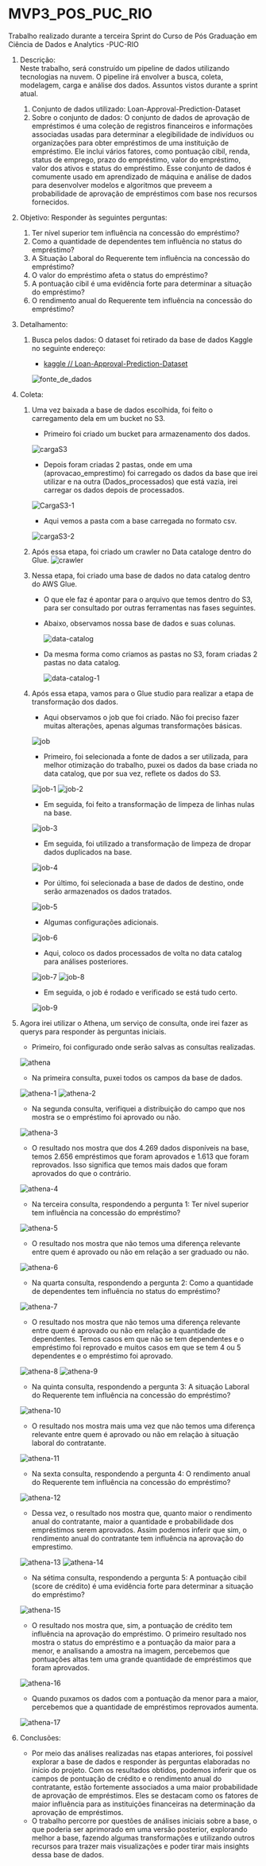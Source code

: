# MVP3_POS_PUC_RIO

Trabalho realizado durante a terceira Sprint do Curso de Pós Graduação em Ciência de Dados e Analytics -PUC-RIO
1. Descrição:   
   Neste trabalho, será construído um pipeline de dados utilizando tecnologias na nuvem. O pipeline irá envolver a busca, coleta, modelagem, carga e análise dos dados. Assuntos vistos durante a sprint atual.
    1. Conjunto de dados utilizado: Loan-Approval-Prediction-Dataset
    2. Sobre o conjunto de dados:
       O conjunto de dados de aprovação de empréstimos é uma coleção de registros financeiros e informações associadas usadas para determinar a elegibilidade de indivíduos ou organizações para obter empréstimos de uma instituição de empréstimo. Ele inclui vários fatores, como pontuação cibil, renda, status de emprego, prazo do empréstimo, valor do empréstimo, valor dos ativos e status do empréstimo. Esse conjunto de dados é comumente usado em aprendizado de máquina e análise de dados para desenvolver modelos e algoritmos que preveem a probabilidade de aprovação de empréstimos com base nos recursos fornecidos.

3. Objetivo:
   Responder às seguintes perguntas:
    1. Ter nível superior tem influência na concessão do empréstimo?
    2. Como a quantidade de dependentes tem influência no status do empréstimo?
    3. A Situação Laboral do Requerente tem influência na concessão do empréstimo? 
    4. O valor do empréstimo afeta o status do empréstimo?
    5. A pontuação cibil é uma evidência forte para determinar a situação do empréstimo?
    6. O rendimento anual do Requerente tem influência na concessão do empréstimo?
       
4. Detalhamento:
    1. Busca pelos dados:
       O dataset foi retirado da base de dados Kaggle no seguinte endereço:
       * [kaggle // Loan-Approval-Prediction-Dataset](https://www.kaggle.com/datasets/architsharma01/loan-approval-prediction-dataset?resource=download)
         
       ![fonte_de_dados](print/fonte_de_dados.png)
       
5. Coleta:
    1. Uma vez baixada a base de dados escolhida, foi feito o carregamento dela em um bucket no S3.
       -  Primeiro foi criado um bucket para armazenamento dos dados.
       
       ![cargaS3](print/cargaS3.png)
       
       - Depois foram criadas 2 pastas, onde em uma (aprovacao_emprestimo) foi carregado os dados da base que irei utilizar e na outra (Dados_processados) que está vazia, irei carregar os dados depois de processados.
         
       ![CargaS3-1](print/CargaS3-1.png)
       
       - Aqui vemos a pasta com a base carregada no formato csv.
         
       ![cargaS3-2](print/cargaS3-2.png)
       
    3. Após essa etapa, foi criado um crawler no Data cataloge dentro do Glue.
       ![crawler](print/crawler.png)
       
    4. Nessa etapa, foi criado uma base de dados no data catalog dentro do AWS Glue.
       - O que ele faz é apontar para o arquivo que temos dentro do S3, para ser consultado por outras ferramentas nas fases seguintes.
       - Abaixo, observamos nossa base de dados e suas colunas.
         
         ![data-catalog](print/data-catalog.png)
         
       - Da mesma forma como criamos as pastas no S3, foram criadas 2 pastas no data catalog.
         
         ![data-catalog-1](print/data-catalog-1.png)
         
    5. Após essa etapa, vamos para o Glue studio para realizar a etapa de transformação dos dados.
       - Aqui observamos o job que foi criado. Não foi preciso fazer muitas alterações, apenas algumas transformações básicas.
         
        ![job](print/job.png)
       
       - Primeiro, foi selecionada a fonte de dados a ser utilizada, para melhor otimização do trabalho, puxei os dados da base criada no data catalog, que por sua vez, reflete os dados do S3.
         
        ![job-1](print/job-1.png)
        ![job-2](print/job-2.png)
       
       - Em seguida, foi feito a transformação de limpeza de linhas nulas na base.
         
        ![job-3](print/job-3.png)
       
       - Em seguida, foi utilizado a transformação de limpeza de dropar dados duplicados na base.
         
        ![job-4](print/job-4.png)
   
       - Por último, foi selecionada a base de dados de destino, onde serão armazenados os dados tratados.
         
        ![job-5](print/job-5.png)
       
       - Algumas configurações adicionais.
         
        ![job-6](print/job-6.png)
       
       - Aqui, coloco os dados processados de volta no data catalog para análises posteriores.
         
        ![job-7](print/job-7.png)
        ![job-8](print/job-8.png)
       
       - Em seguida, o job é rodado e verificado se está tudo certo.
         
        ![job-9](print/job-9.png)
       
4. Agora irei utilizar o Athena, um serviço de consulta, onde irei fazer as querys para responder às perguntas iniciais.
   - Primeiro, foi configurado onde serão salvas as consultas realizadas.
     
    ![athena](print/athena.png)
   
   - Na primeira consulta, puxei todos os campos da base de dados.
     
    ![athena-1](print/athena-1.png)
    ![athena-2](print/athena-2.png)
   
   - Na segunda consulta, verifiquei a distribuição do campo que nos mostra se o empréstimo foi aprovado ou não.
     
    ![athena-3](print/athena-3.png)
   
   - O resultado nos mostra que dos 4.269 dados disponíveis na base, temos 2.656 empréstimos que foram aprovados e 1.613 que foram reprovados. Isso significa que temos mais dados que foram aprovados do que o contrário.
     
    ![athena-4](print/athena-4.png)
   
   - Na terceira consulta, respondendo a pergunta 1: Ter nível superior tem influência na concessão do empréstimo?
     
    ![athena-5](print/athena-5.png)
   
   - O resultado nos mostra que não temos uma diferença relevante entre quem é aprovado ou não em relação a ser graduado ou não.
     
    ![athena-6](print/athena-6.png)
   
   - Na quarta consulta, respondendo a pergunta 2: Como a quantidade de dependentes tem influência no status do empréstimo?
     
    ![athena-7](print/athena-7.png)
   
   - O resultado nos mostra que não temos uma diferença relevante entre quem é aprovado ou não em relação a quantidade de dependentes. Temos casos em que não se tem dependentes e o empréstimo foi reprovado e muitos casos em que se tem 4 ou 5 dependentes e o empréstimo foi aprovado.
     
    ![athena-8](print/athena-8.png)
    ![athena-9](print/athena-9.png)
   
   - Na quinta consulta, respondendo a pergunta 3: A situação Laboral do Requerente tem influência na concessão do empréstimo?
     
    ![athena-10](print/athena-10.png)
   
   - O resultado nos mostra mais uma vez que não temos uma diferença relevante entre quem é aprovado ou não em relação à situação laboral do contratante.
     
    ![athena-11](print/athena-11.png)
   
    - Na sexta consulta, respondendo a pergunta 4: O rendimento anual do Requerente tem influência na concessão do empréstimo?
      
    ![athena-12](print/athena-12.png)
   
   - Dessa vez, o resultado nos mostra que, quanto maior o rendimento anual do contratante, maior a quantidade e probabilidade dos empréstimos serem aprovados. Assim podemos inferir que sim, o rendimento anual do contratante tem influência na aprovação do emprestimo.
     
    ![athena-13](print/athena-13.png)
    ![athena-14](print/athena-14.png)
   
   - Na sétima consulta, respondendo a pergunta 5: A pontuação cibil (score de crédito) é uma evidência forte para determinar a situação do empréstimo?
     
    ![athena-15](print/athena-15.png)
   
   - O resultado nos mostra que, sim, a pontuação de crédito tem influência na aprovação do empréstimo. O primeiro resultado nos mostra o status do empréstimo e a pontuação da maior para a menor, e analisando a amostra na imagem, percebemos que pontuações altas tem uma grande quantidade de empréstimos que foram aprovados.
     
    ![athena-16](print/athena-16.png)
   
   - Quando puxamos os dados com a pontuação da menor para a maior, percebemos que a quantidade de empréstimos reprovados aumenta.
     
    ![athena-17](print/athena-17.png)

6. Conclusões:
   - Por meio das análises realizadas nas etapas anteriores, foi possível explorar a base de dados e responder às perguntas elaboradas no início do projeto. Com os resultados obtidos, podemos inferir que os campos de pontuação de crédito e o rendimento anual do contratante, estão fortemente associados a uma maior probabilidade de aprovação de empréstimos. Eles se destacam como os fatores de maior influência para as instituições financeiras na determinação da aprovação de empréstimos.
   - O trabalho percorre por questões de análises iniciais sobre a base, o que poderia ser aprimorado em uma versão posterior, explorando melhor a base, fazendo algumas transformações e utilizando outros recursos para trazer mais visualizações e poder tirar mais insights dessa base de dados.
